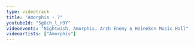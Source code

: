 ```yaml
---
type: videotrack
title: "Amorphis - ?"
youtubeId: "Sg8ch_l_n9Y"
videoevents: "Nightwish, Amorphis, Arch Enemy в Heineken Music Hall"
videoartists: ["Amorphis"]
---
```

